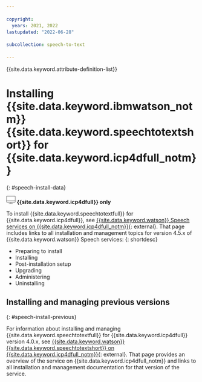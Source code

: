 ```yaml
---

copyright:
  years: 2021, 2022
lastupdated: "2022-06-28"

subcollection: speech-to-text

---
```


{{site.data.keyword.attribute-definition-list}}

# Installing {{site.data.keyword.ibmwatson_notm}} {{site.data.keyword.speechtotextshort}} for {{site.data.keyword.icp4dfull_notm}}
{: #speech-install-data}

![Cloud Pak for Data only](images/cloud-pak.png) **{{site.data.keyword.icp4dfull}} only**

To install {{site.data.keyword.speechtotextfull}} for {{site.data.keyword.icp4dfull}}, see [{{site.data.keyword.watson}} Speech services on {{site.data.keyword.icp4dfull_notm}}](https://www.ibm.com/docs/SSQNUZ_4.5.x/services-watson-speech){: external}. That page includes links to all installation and management topics for version 4.5.x of {{site.data.keyword.watson}} Speech services:
{: shortdesc}

-   Preparing to install
-   Installing
-   Post-installation setup
-   Upgrading
-   Administering
-   Uninstalling

## Installing and managing previous versions
{: #speech-install-previous}

For information about installing and managing {{site.data.keyword.speechtotextfull}} for {{site.data.keyword.icp4dfull}} version 4.0.x, see [{{site.data.keyword.watson}} {{site.data.keyword.speechtotextshort}} on {{site.data.keyword.icp4dfull_notm}}](https://www.ibm.com/docs/en/cloud-paks/cp-data/4.0?topic=services-watson-speech-text){: external}. That page provides an overview of the service on {{site.data.keyword.icp4dfull_notm}} and links to all installation and management documentation for that version of the service.
